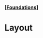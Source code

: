 ### [[Foundations](./translated-human-interface-guidelines-markdown/foundations.md)]  
  
# **Layout**  

